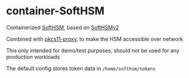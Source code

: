 # container-SoftHSM
Containerized [SoftHSM](https://www.softhsm.org), based on [SoftHSMv2](https://github.com/softhsm/SoftHSMv2)

Combined with [pkcs11-proxy](https://github.com/bukka/pkcs11-proxy), to make the HSM accessible over network

This only intended for demo/test purposes, should not be used for any production workloads

The default config stores token data in `/home/softhsm/tokens`
